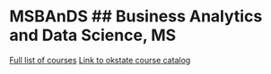 # MSBAnDS ## Business Analytics and Data Science, MS


[Full list of courses](https://github.com/mosesmarin/MSBAnDS/blob/main/courses.pdf)
[Link to okstate course catalog](http://catalog.okstate.edu/graduate-college/masters-degrees/business-analytics-data-science-ms/)
